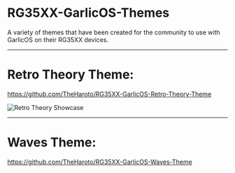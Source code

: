 # RG35XX-GarlicOS-Themes

A variety of themes that have been created for the community to use with GarlicOS on their RG35XX devices.
**************************************************

# Retro Theory Theme:  
https://github.com/TheHaroto/RG35XX-GarlicOS-Retro-Theory-Theme

![Retro Theory Showcase](https://user-images.githubusercontent.com/131164472/233557159-9ee8feb2-3685-4b12-a5ae-49fcb5ef00f5.gif)


**************************************************

# Waves Theme: 
https://github.com/TheHaroto/RG35XX-GarlicOS-Waves-Theme
